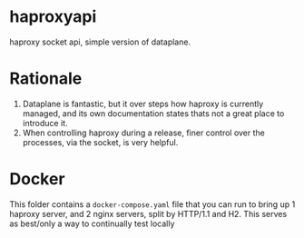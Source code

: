 # haproxyapi
haproxy socket api, simple version of dataplane.  

# Rationale
1. Dataplane is fantastic, but it over steps how haproxy is currently managed, and its own documentation states thats not a great place to introduce it.
2. When controlling haproxy during a release, finer control over the processes, via the socket, is very helpful.

# Docker
This folder contains a `docker-compose.yaml` file that you can run to bring up 1 haproxy server, and 2 nginx servers, split by HTTP/1.1 and H2.  This serves as best/only a way to continually test locally

